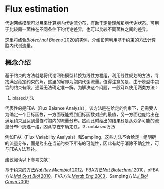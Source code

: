 # Flux estimation

代谢网络模型可以用来计算胞内代谢流分布，有助于定量理解细胞代谢状态。可用于比较同一菌株在不同条件下的代谢差异，也可以比较不同菌株之间的差异。

这里将结合[_Biotechnol Bioeng_ 2020](https://onlinelibrary.wiley.com/doi/10.1002/bit.27488)的实例，介绍如何利用基于约束的方法计算胞内代谢流量。

## 概念介绍
基于约束的方法就是将代谢网络模型转换为线性方程组，利用线性规划的方法，寻找满足给定约束的解，这里的解即为胞内代谢流量。值得注意的是，由于模型中包含的约束有限，通常无法确定唯一解。为解决这个问题，一般可以使用两类方法：
1. biased方法

代表性的是FBA（Flux Balance Analysis）。该方法是在给定的约束下，还需要人为确定一个目标函数，一方面既能找到目标函数对应的最值，另一方面也能给出在满足约束且达到最值时胞内的流量分布。然而此时给出的结果也是从众多可能的流量分布中挑选一组，因此存在不确定性。
2. unbiased方法

例如FVA（Flux Variability Analysis）和Sampling。这些方法不会给定一组明确的流量分布，而是给出在当前约束下所有的可能性，因此有助于消除不确定性，可与FBA方法互补。

建议阅读以下参考文献：

基于约束的方法[_Nat Rev Microbiol_ 2012](https://www.nature.com/articles/nrmicro2737)，FBA方法[_Nat Biotechnol_ 2010](https://www.nature.com/articles/nbt.1614)，pFBA方法[_Mol Syst Biol_ 2010](https://www.embopress.org/doi/full/10.1038/msb.2010.47)，FVA方法[_Metab Eng_ 2003](https://www.sciencedirect.com/science/article/pii/S1096717603000582)，Sampling方法[_J Biol Chem_ 2009](https://doi.org/10.1074/jbc.R800048200)